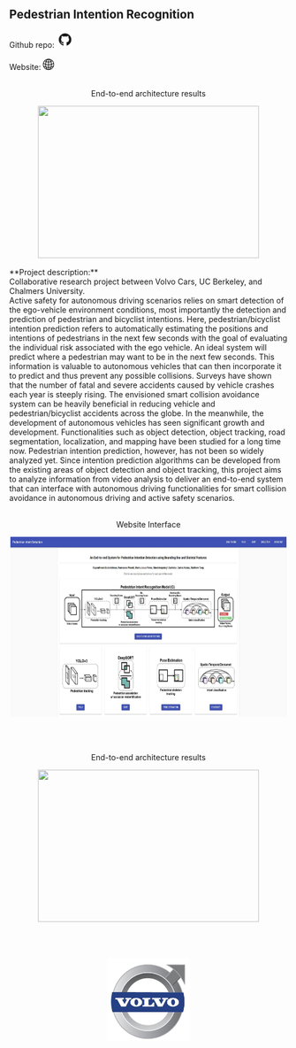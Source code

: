 ## Pedestrian Intention Recognition
Github repo:
<a href='https://github.com/mjpramirez/Volvo-DataX'>
<img src="/images/github.png?raw=true" width="30" height="30">
</a>
<br><br>
Website: 
<a href='https://matthew29tang.github.io/pid-model/#/'>
<img src="/images/weblogo.png?raw=true" width="20" height="20">
</a>
<br><br>
<p align='center'>
End-to-end architecture results
</p>
<p align='center'>
<img src="images/modelB2.gif?raw=true" width="400" height="275"/>
</p>
**Project description:** 
<br>
Collaborative research project between Volvo Cars, UC Berkeley, and Chalmers University.<br>
Active safety for autonomous driving scenarios relies on smart detection of the ego-vehicle environment conditions, most importantly the detection and prediction of pedestrian and bicyclist intentions. Here, pedestrian/bicyclist intention prediction refers to automatically estimating the positions and intentions of pedestrians in the next few seconds with the goal of evaluating the individual risk associated with the ego vehicle. An ideal system will predict where a pedestrian may want to be in the next few seconds. This information is valuable to autonomous vehicles that can then incorporate it to predict and thus prevent any possible collisions. Surveys have shown that the number of fatal and severe accidents caused by vehicle crashes each year is steeply rising. The envisioned smart collision avoidance system can be heavily beneficial in reducing vehicle and pedestrian/bicyclist accidents across the globe. In the meanwhile, the development of autonomous vehicles has seen significant growth and development. Functionalities such as object detection, object tracking, road segmentation, localization, and mapping have been studied for a long time now.  Pedestrian intention prediction, however, has not been so widely analyzed yet. Since intention prediction algorithms can be developed from the existing areas of object detection and object tracking, this project aims to analyze information from video analysis to deliver an end-to-end system that can interface with autonomous driving functionalities for smart collision avoidance in autonomous driving and active safety scenarios.
<br><br>
<p align='center'>
Website Interface
</p>
<p align='center'>
<a href='https://matthew29tang.github.io/pid-model/#/'>
<img src="images/volvo_website.JPG?raw=true" width="500" height="325"/>
</a>
</p>
<br><br>
<p align='center'>
End-to-end architecture results
</p>
<p align='center'>
<img src="images/modelB1.gif?raw=true" width="400" height="275"/>
</p>
<br><br>
<p align='center'>
<img src="images/volvo.jpg?raw=true" width="150" height="150"/>
</p>

